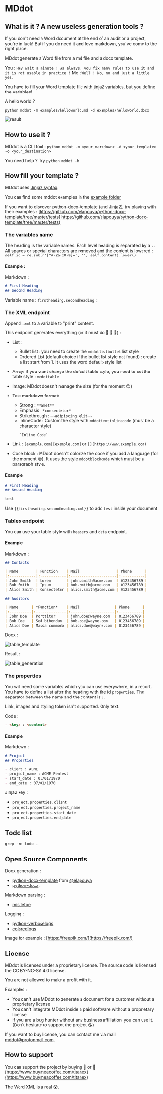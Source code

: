 # MDdot

## What is it ? A new useless generation tools ?

If you don't need a Word document at the end of an audit or a project, you're in luck!
But if you do need it and love markdown, you've come to the right place.

MDdot generate a Word file from a md file and a docx template.

You : `Hey wait a minute ! As always, you fix many rules to use it and it is not usable in practice !`
Me : `Well ! No, no and just a little yes.`

You have to fill your Word template file with jinja2 variables, but you define the variables!

A hello world ? 

`python mddot -m examples/helloworld.md -d examples/helloworld.docx`

![result](./images/helloworld.jpg)

## How to use it ?

MDdot is a CLI tool : `python mddot -m <your_markdown> -d <your_template> -o <your_destination>`

You need help ? Try `python mddot -h`

## How fill your template ?

MDdot uses [Jinja2 syntax](https://jinja.palletsprojects.com/en/2.11.x/). 

You can find some mddot examples in the [example folder](./examples)

If you want to discover python-docx-template (and Jinja2), try playing with their examples : [https://github.com/elapouya/python-docx-template/tree/master/tests](https://github.com/elapouya/python-docx-template/tree/master/tests)

### The variables name

The heading is the variable names. Each level heading is separated by a `.`.
All spaces or special characters are removed and the content is lowered : `self.id = re.sub(r'[^A-Za-z0-9]+', '', self.content).lower()`

#### Example :

Markdown :
```markdown
# First Heading
## Second Heading
```

Variable name :  `firstheading.secondheading` :

### The XML endpoint

Append `.xml` to a variable to "print" content.

This endpoint generates everything (or it must do :see_no_evil: :hear_no_evil: :speak_no_evil:) :
- List : 
    + Bullet list : you need to create the `mddotlistbullet` list style
    + Ordered List (default choice if the bullet list style not found) : create a list start from 1. It uses the word default-style list.  
- Array: if you want change the default table style, you need to set the  table style : `mddottable`
- Image: MDdot doesn't manage the size (for the moment :wink:) 
- Text markdown format:
    + Strong : `**amet**`
    + Emphasis : `*consectetur*`
    + Strikethrough : `~~adipiscing elit~~`
    + InlineCode : Custom the style with `mddottextinlinecode` (must be a character style) 
        ```
        `Inline Code`
        ```

- Link : `(example.com)[example.com]` or `[](https://www.example.com)`
- Code block : MDdot doesn't colorize the code if you add a language (for the moment :wink:). It uses the style `mddotblockcode` which must be a paragraph style.

#### Example

```markdown
# First Heading
## Second Heading

test

```

Use `{{firstheading.secondheading.xml}}` to add `test` inside your document

### Tables endpoint

You can use your table style with `headers` and `data` endpoint.

#### Example

Markdown :

```markdown
## Contacts

| Name        | Function    | Mail                 | Phone      |
|:------------|:------------|:---------------------|:-----------|
| John Smith  | Lorem       | john.smith@acme.com  | 0123456789 |
| Bob Smith   | Ipsum       | bob.smith@acme.com   | 0123456789 |
| Alice Smith | Consectetur | alice.smith@acme.com | 0123456789 |

## Auditors

| Name      | *Function*    | Mail                | Phone      |
|:----------|:--------------|:--------------------|:-----------|
| John Doe  | Porttitor     | john.doe@wayne.com  | 0123456789 |
| Bob Doe   | Sed bibendum  | bob.doe@wayne.com   | 0123456789 |
| Alice Doe | Massa commodo | alice.doe@wayne.com | 0123456789 |

```

Docx :

![table_template](images/table_template.jpg)

Result :

![table_generation](images/table_generation.jpg)

### The properties

You will need some variables which you can use everywhere, in a report.
You have to define a list after the heading with the id `properties`.
The separator between the name and the content is `:`.

Link, images and styling token isn't supported. Only text.

Code : 

```markdown
- <key> : <content>

```

#### Example

Markdown :

```markdown
# Project
## Properties

- client : ACME
- project_name : ACME Pentest
- start_date : 01/01/1970
- end_date : 07/01/1970

```

Jinja2 key : 
- `project.properties.client`
- `project.properties.project_name`
- `project.properties.start_date`
- `project.properties.end_date`

## Todo list 

`grep -rn todo .`

## Open Source Components

Docx generation :
- [python-docx-template](https://github.com/elapouya/python-docx-template) from [@elapouya](https://github.com/elapouya)
- [python-docx](https://github.com/python-openxml/python-docx).

Markdown parsing :
- [mistletoe](https://github.com/miyuchina/mistletoe)

Logging :
- [python-verboselogs](https://github.com/xolox/python-verboselogs)
- [coloredlogs](https://pypi.org/project/coloredlogs/)

Image for example :
[https://freepik.com/](https://freepik.com/)

## License

MDdot is licensed under a proprietary license. 
The source code is licensed the CC BY-NC-SA 4.0 license.

You are not allowed to make a profit with it. 

Examples :
- You can't use MDdot to generate a document for a customer without a proprietary license  
- You can't integrate MDdot inside a paid software without a proprietary license 
- If you are a bug hunter without any business affiliation, you can use it. (Don't hesitate to support the project :kissing_heart:) 

If you want to buy license, you can contact me via mail [mddot@protonmail.com](mailto:mddot@protonmail.com).

## How to support

You can support the project by buying :beer: or :beers: [https://www.buymeacoffee.com/titanex](https://www.buymeacoffee.com/titanex)

The Word XML is a real :dizzy_face:.

